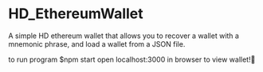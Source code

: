 # HD_EthereumWallet
 A simple HD ethereum wallet that allows you to recover a wallet with a mnemonic phrase, and load a wallet from a JSON file.
 
 to run program $npm start
 open localhost:3000 in browser to view wallet!🙂
